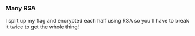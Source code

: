 ### Many RSA
I split up my flag and encrypted each half using RSA so you'll have to break it twice to get the whole thing!
